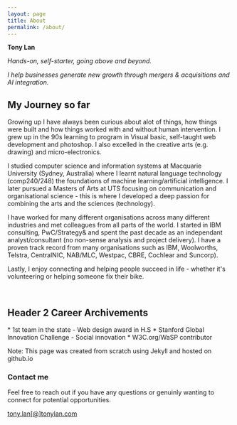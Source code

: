 ```yaml
---
layout: page
title: About
permalink: /about/
---
```


**Tony Lan**

_Hands-on, self-starter, going above and beyond._

_I help businesses generate new growth through mergers & acquisitions and AI integration._

<h2>My Journey so far</h2> 


Growing up I have always been curious about alot of things, how things were built and how things worked with and without human intervention. I grew up in the 90s learning to program in Visual basic, self-taught web development and photoshop. I also excelled in the creative arts (e.g. drawing) and micro-electronics.

I studied computer science and information systems at Macquarie University (Sydney, Australia) where I learnt natural language technology (comp240/248) the foundations of machine learning/artificial intelligence. I later pursued a Masters of Arts at UTS focusing on communication and organisational science - this is where I developed a deep passion for combining the arts and the sciences (technology).

I have worked for many different organisations across many different industries and met colleagues from all parts of the world. I started in IBM consulting, PwC/Strategy& and spent the past decade as an independant analyst/consultant (no non-sense analysis and project delivery). I have a proven track record from many organisations such as IBM, Woolworths, Telstra, CentralNIC, NAB/MLC, Westpac, CBRE, Cochlear and Suncorp).

Lastly, I enjoy connecting and helping people succeed in life - whether it's volunteering or helping someone fix their bike. 

<br>

<h2> Header 2 Career Archivements </h2>
* 1st team in the state - Web design award in H.S
* Stanford Global Innovation Challenge - Social innovation
* W3C.org/WaSP contributor

<br>

Note: This page was created from scratch using Jekyll and hosted on github.io

### Contact me
Feel free to reach out if you have any questions or genuinly wanting to connect for potential opportunities.

[tony.lan[@]tonylan.com](mailto:tony.lan@tonylan.com)

